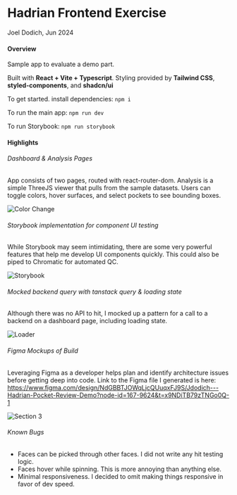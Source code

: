 # Hadrian Frontend Exercise

Joel Dodich, Jun 2024

#### Overview

Sample app to evaluate a demo part.

Built with **React + Vite + Typescript**. Styling provided by **Tailwind CSS**, **styled-components**, and **shadcn/ui**

To get started. install dependencies: `npm i`

To run the main app: `npm run dev`

To run Storybook: `npm run storybook`



#### Highlights

###### Dashboard & Analysis Pages

App consists of two pages, routed with react-router-dom. Analysis is a simple ThreeJS viewer that pulls from the sample datasets. Users can toggle colors, hover surfaces, and select pockets to see bounding boxes.

![Color Change](https://github.com/joeldodich/hadrian-exercise/assets/88948803/5f30c591-cab2-4f2e-a3a3-29c65d881221)



###### Storybook implementation for component UI testing

While Storybook may seem intimidating, there are some very powerful features that help me develop UI components quickly. This could also be piped to Chromatic for automated QC.

![Storybook](https://github.com/joeldodich/hadrian-exercise/assets/88948803/df2f87a4-bb0d-430b-887f-64404e97dcc5)



###### Mocked backend query with tanstack query & loading state

Although there was no API to hit, I mocked up a pattern for a call to a backend on a dashboard page, including loading state.

![Loader](https://github.com/joeldodich/hadrian-exercise/assets/88948803/6a61ece8-7df2-441d-a403-652d86ebf0fe)


###### Figma Mockups of Build

Leveraging Figma as a developer helps plan and identify architecture issues before getting deep into code. Link to the Figma file I generated is here: https://www.figma.com/design/NdGBBTJOWqLjcQUuqxFJ9S/Jdodich---Hadrian-Pocket-Review-Demo?node-id=167-9624&t=x9NDiTB79zTNGo0Q-1

![Section 3](https://github.com/joeldodich/hadrian-exercise/assets/88948803/fa93c1e6-21b7-4a45-a210-5437dfa87dce)

###### Known Bugs

- Faces can be picked through other faces. I did not write any hit testing logic.
- Faces hover while spinning. This is more annoying than anything else.
- Minimal responsiveness. I decided to omit making things responsive in favor of dev speed.
